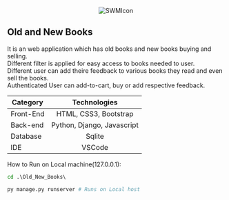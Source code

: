 <p align="center">
  <img src="https://user-images.githubusercontent.com/69793689/131490387-f9995756-f6b1-4f22-a2e3-cef6872bb0b9.png" alt="SWMIcon"/>
</p> 

## Old and New Books
 
 It is an web application which has old books and new books buying and selling. <br/>
 Different filter is applied for easy access to books needed to user. <br/>
 Different user can add theire feedback to various books they read and even sell the books.<br/> 
 Authenticated User can add-to-cart, buy or add respective feedback.<br/>

| Category | Technologies | 
|-----------|:-----------:|
| Front-End | HTML, CSS3, Bootstrap | 
| Back-end | Python, Django, Javascript | 
| Database | Sqlite | 
| IDE | VSCode | 
 
 How to Run on Local machine(127.0.0.1):
```cmd
cd .\Old_New_Books\
```
 ```python
 py manage.py runserver # Runs on Local host
 ```
 

